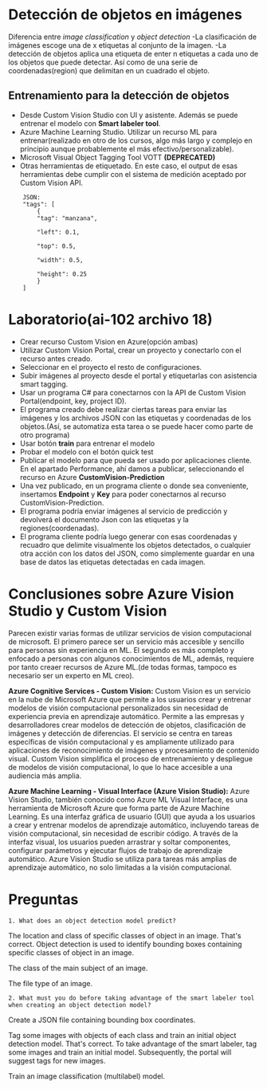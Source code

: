 # Detección de objetos en imágenes

Diferencia entre *image classification* y *object detection*
-La clasificación de imágenes escoge una de x etiquetas al conjunto de la imagen.
-La detección de objetos aplica una etiqueta de enter n etiquetas a cada uno de los objetos que puede detectar. Así como de una serie de coordenadas(region) que delimitan en un cuadrado el objeto.

## Entrenamiento para la detección de objetos
- Desde Custom Vision Studio con UI y asistente. Además se puede entrenar el modelo con **Smart labeler tool**.
- Azure Machine Learning Studio. Utilizar un recurso ML para entrenar(realizado en otro de los cursos, algo más largo y complejo en principio aunque probablemente el más efectivo/personalizable).
- Microsoft Visual Object Tagging Tool VOTT **(DEPRECATED)**
- Otras herramientas de etiquetado. En este caso, el output de esas herramientas debe cumplir con el sistema de medición aceptado por Custom Vision API.

```
	JSON:
	"tags": [
		{
		"tag": "manzana",

		"left": 0.1,

		"top": 0.5,

		"width": 0.5,

		"height": 0.25
		}
	]
```

# Laboratorio(ai-102 archivo 18)


- Crear recurso Custom Vision en Azure(opción ambas)
- Utilizar Custom Vision Portal, crear un proyecto y conectarlo con el recurso antes creado.
- Seleccionar en el proyecto el resto de configuraciones.
- Subir imágenes al proyecto desde el portal y etiquetarlas con asistencia smart tagging.
- Usar un programa C# para conectarnos con la API de Custom Vision Portal(endpoint, key, project ID).
- El programa creado debe realizar ciertas tareas para enviar las imágenes y los archivos JSON con las etiquetas y coordenadas de los objetos.(Así, se automatiza esta tarea o se puede hacer como parte de otro programa)
- Usar botón **train** para entrenar el modelo
- Probar el modelo con el botón quick test
- Publicar el modelo para que pueda ser usado por aplicaciones cliente. En el apartado Performance, ahí damos a publicar, seleccionando el recurso en Azure **CustomVision-Prediction**
- Una vez publicado, en un programa cliente o donde sea conveniente, insertamos **Endpoint** y **Key** para poder conectarnos al recurso CustomVision-Prediction.
- El programa podría enviar imágenes al servicio de predicción y devolverá el documento Json con las etiquetas y la regiones(coordenadas).
- El programa cliente podría luego generar con esas coordenadas y recuadro que delimite visualmente los objetos detectados, o cualquier otra acción con los datos del JSON, como simplemente guardar en una base de datos las etiquetas detectadas en cada imagen.

# Conclusiones sobre Azure Vision Studio y Custom Vision
Parecen existir varias formas de utilizar servicios de vision computacional de microsoft. El primero parece ser un servicio más accesible y sencillo para personas sin experiencia en ML. El segundo es más completo y enfocado a personas con algunos conocimientos de ML, además, requiere por tanto creaer recursos de Azure ML.(de todas formas, tampoco es necesario ser un experto en ML creo).

**Azure Cognitive Services - Custom Vision:**
Custom Vision es un servicio en la nube de Microsoft Azure que permite a los usuarios crear y entrenar modelos de visión computacional personalizados sin necesidad de experiencia previa en aprendizaje automático. Permite a las empresas y desarrolladores crear modelos de detección de objetos, clasificación de imágenes y detección de diferencias. El servicio se centra en tareas específicas de visión computacional y es ampliamente utilizado para aplicaciones de reconocimiento de imágenes y procesamiento de contenido visual. Custom Vision simplifica el proceso de entrenamiento y despliegue de modelos de visión computacional, lo que lo hace accesible a una audiencia más amplia.

**Azure Machine Learning - Visual Interface (Azure Vision Studio):**
Azure Vision Studio, también conocido como Azure ML Visual Interface, es una herramienta de Microsoft Azure que forma parte de Azure Machine Learning. Es una interfaz gráfica de usuario (GUI) que ayuda a los usuarios a crear y entrenar modelos de aprendizaje automático, incluyendo tareas de visión computacional, sin necesidad de escribir código. A través de la interfaz visual, los usuarios pueden arrastrar y soltar componentes, configurar parámetros y ejecutar flujos de trabajo de aprendizaje automático. Azure Vision Studio se utiliza para tareas más amplias de aprendizaje automático, no solo limitadas a la visión computacional.

# Preguntas
	1. What does an object detection model predict? 

The location and class of specific classes of object in an image.
That's correct. Object detection is used to identify bounding boxes containing specific classes of object in an image.


The class of the main subject of an image.

The file type of an image.

	2. What must you do before taking advantage of the smart labeler tool when creating an object detection model? 

Create a JSON file containing bounding box coordinates.

Tag some images with objects of each class and train an initial object detection model.
That's correct. To take advantage of the smart labeler, tag some images and train an initial model. Subsequently, the portal will suggest tags for new images.


Train an image classification (multilabel) model. 